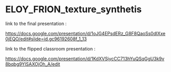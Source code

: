 # ELOY_FRION_texture_synthetis

link to the final presentation : 

https://docs.google.com/presentation/d/1oJG4EPsdERz_G8F8QaoSs0dIXxe0jEQO/edit#slide=id.gc96192608f_1_13

link to the flipped classroom presentation : 

https://docs.google.com/presentation/d/1KdXVSjycCC713hYuQSqGgU3k9v8bqbg9YlSAXOjOh_A/edit


